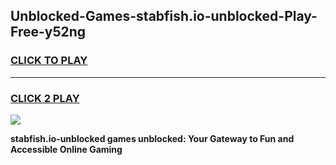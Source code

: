 
## Unblocked-Games-stabfish.io-unblocked-Play-Free-y52ng
<h3>
<a href="https://premium76.site?title=stabfish.io-unblocked&ref=20M">CLICK TO PLAY</a></h3>
<hr>

<h3>
<a href="https://premium76.site?title=stabfish.io-unblocked&ref=20M">CLICK 2 PLAY</a>
  
</h3>

<a href="https://premium76.site?title=stabfish.io-unblocked&ref=19M"><img src="https://clearcache.store/games.png"></a>


**stabfish.io-unblocked games unblocked: Your Gateway to Fun and Accessible Online Gaming**

